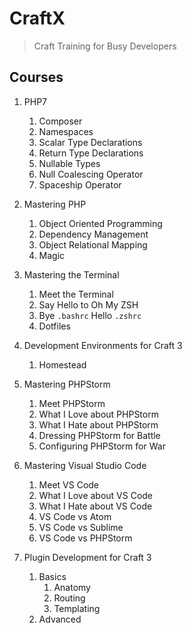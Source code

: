 # CraftX
> Craft Training for Busy Developers

## Courses

1. PHP7
    1. Composer
    1. Namespaces
    1. Scalar Type Declarations
    1. Return Type Declarations
    1. Nullable Types
    1. Null Coalescing Operator
    1. Spaceship Operator

1. Mastering PHP
    1. Object Oriented Programming
    1. Dependency Management
    1. Object Relational Mapping
    1. Magic

1. Mastering the Terminal
    1. Meet the Terminal
    1. Say Hello to Oh My ZSH
    1. Bye `.bashrc` Hello `.zshrc`
    1. Dotfiles

1. Development Environments for Craft 3
    1. Homestead

1. Mastering PHPStorm
    1. Meet PHPStorm
    1. What I Love about PHPStorm
    1. What I Hate about PHPStorm
    1. Dressing PHPStorm for Battle
    1. Configuring PHPStorm for War

1. Mastering Visual Studio Code
    1. Meet VS Code
    1. What I Love about VS Code
    1. What I Hate about VS Code
    1. VS Code vs Atom
    1. VS Code vs Sublime
    1. VS Code vs PHPStorm

1. Plugin Development for Craft 3
    1. Basics
        1. Anatomy
        1. Routing
        1. Templating
    1. Advanced